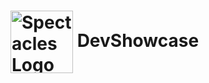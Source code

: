 # <img src="https://st3.depositphotos.com/1563253/34529/i/450/depositphotos_345297622-stock-photo-portfolio-web-sticker-button.jpg" alt="Spectacles Logo" width="100" style="vertical-align: middle;"/> DevShowcase

